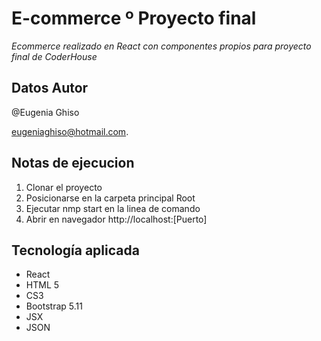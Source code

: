 # E-commerce º Proyecto final

_Ecommerce realizado en React con componentes propios para proyecto final de CoderHouse_

## Datos Autor
@Eugenia Ghiso

eugeniaghiso@hotmail.com.

## Notas de ejecucion
1. Clonar el proyecto 
2. Posicionarse en la carpeta principal Root 
3. Ejecutar nmp start en la linea de comando 
4. Abrir en navegador http://localhost:[Puerto]

## Tecnología aplicada
* React
* HTML 5
* CS3
* Bootstrap 5.11
* JSX
* JSON

